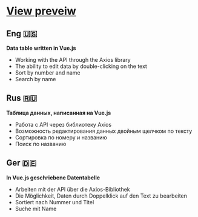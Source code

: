 # [View preveiw](https://cli.vuejs.org/config/)

## Eng :us:

**Data table written in Vue.js**

- Working with the API through the Axios library
- The ability to edit data by double-clicking on the text
- Sort by number and name
- Search by name

## Rus :ru:

**Таблица данных, написанная на Vue.js**

- Работа с API через библиотеку Axios
- Возможность редактирования данных двойным щелчком по тексту
- Сортировка по номеру и названию
- Поиск по названию

## Ger :de:

**In Vue.js geschriebene Datentabelle**

- Arbeiten mit der API über die Axios-Bibliothek
- Die Möglichkeit, Daten durch Doppelklick auf den Text zu bearbeiten
- Sortiert nach Nummer und Titel
- Suche mit Name
